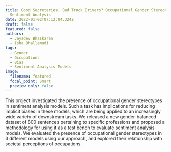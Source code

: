 ```yaml
---
title: Good Secretaries, Bad Truck Drivers? Occupational Gender Stereotypes in
  Sentiment Analysis
date: 2022-01-02T07:13:04.324Z
draft: false
featured: false
authors:
  - Jayadev Bhaskaran
  - Isha Bhallamudi
tags:
  - Gender
  - Occupations
  - Bias
  - Sentiment Analysis Models
image:
  filename: featured
  focal_point: Smart
  preview_only: false
---
```

This project investigated the presence of occupational gender stereotypes in sentiment analysis models. Such a task has implications for reducing implicit biases in these models, which are being applied to an increasingly wide variety of downstream tasks. We released a new gender-balanced dataset of 800 sentences pertaining to specific professions and proposed a methodology for using it as a test bench to evaluate sentiment analysis models. We evaluated the presence of occupational gender stereotypes in 3 different models using our approach, and explored their relationship with societal perceptions of occupations.